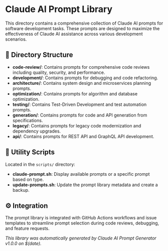 # Claude AI Prompt Library

This directory contains a comprehensive collection of Claude AI prompts for software development tasks.
These prompts are designed to maximize the effectiveness of Claude AI assistance across various development scenarios.

## 📁 Directory Structure

- **code-review/**: Contains prompts for comprehensive code reviews including quality, security, and performance.
- **development/**: Contains prompts for debugging and code refactoring.
- **architecture/**: Contains system design and microservices planning prompts.
- **optimization/**: Contains prompts for algorithm and database optimization.
- **testing/**: Contains Test-Driven Development and test automation prompts.
- **generation/**: Contains prompts for code and API generation from specifications.
- **legacy/**: Contains prompts for legacy code modernization and dependency upgrades.
- **api/**: Contains prompts for REST API and GraphQL API development.

## 🔧 Utility Scripts

Located in the `scripts/` directory:
- **claude-prompt.sh**: Display available prompts or a specific prompt based on type.
- **update-prompts.sh**: Update the prompt library metadata and create a backup.

## ⚙️ Integration

The prompt library is integrated with GitHub Actions workflows and issue templates to streamline prompt selection during code reviews, debugging, and feature requests.

*This library was automatically generated by Claude AI Prompt Generator v1.0.0 on $(date).*
